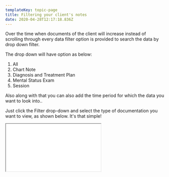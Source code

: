 ```yaml
---
templateKey: topic-page
title: Filtering your client's notes
date: 2020-04-28T12:17:18.836Z
---
```

Over the time when documents of the client will increase instead of scrolling through every data filter option is provided to search the data by drop down filter.

The drop down will have option as below:

1. All
2. Chart Note
3. Diagnosis and Treatment Plan
4. Mental Status Exam 
5. Session

Also along with that you can also add the time period for which the data you want to look into..

Just click the Filter drop-down and select the type of documentation you want to view, as shown below. It's that simple!

<iframe class="video-custom-component" src="undefined"></iframe>
